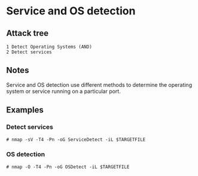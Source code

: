 # Service and OS detection

## Attack tree

```text
1 Detect Operating Systems (AND)
2 Detect services
```
## Notes

Service and OS detection use different methods to determine the operating system or service running on a particular port.

## Examples

### Detect services

```text
# nmap -sV -T4 -Pn -oG ServiceDetect -iL $TARGETFILE
```

### OS detection

```text
# nmap -O -T4 -Pn -oG OSDetect -iL $TARGETFILE        
```
